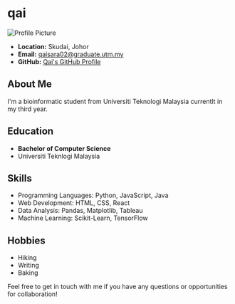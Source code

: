 # qai

![Profile Picture](profile-picture.jpg)

- **Location:** Skudai, Johor
- **Email:** qaisara02@graduate.utm.my
- **GitHub:** [Qai's GitHub Profile](https://github.com/qaisara02)

## About Me

I'm a bioinformatic student from Universiti Teknologi Malaysia currentlt in my third year.

## Education

  - **Bachelor of Computer Science**
  - Universiti Teknlogi Malaysia

## Skills

- Programming Languages: Python, JavaScript, Java
- Web Development: HTML, CSS, React
- Data Analysis: Pandas, Matplotlib, Tableau
- Machine Learning: Scikit-Learn, TensorFlow

## Hobbies

- Hiking
- Writing
- Baking

Feel free to get in touch with me if you have any questions or opportunities for collaboration!
